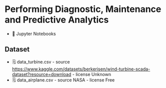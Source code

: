 # Performing Diagnostic, Maintenance and Predictive Analytics
* :snake: Jupyter Notebooks

## Dataset

* :spiral_notepad: data_turbine.csv - source https://www.kaggle.com/datasets/berkerisen/wind-turbine-scada-dataset?resource=download - license Unknown
* :spiral_notepad: data_airplane.csv - source NASA - license Free